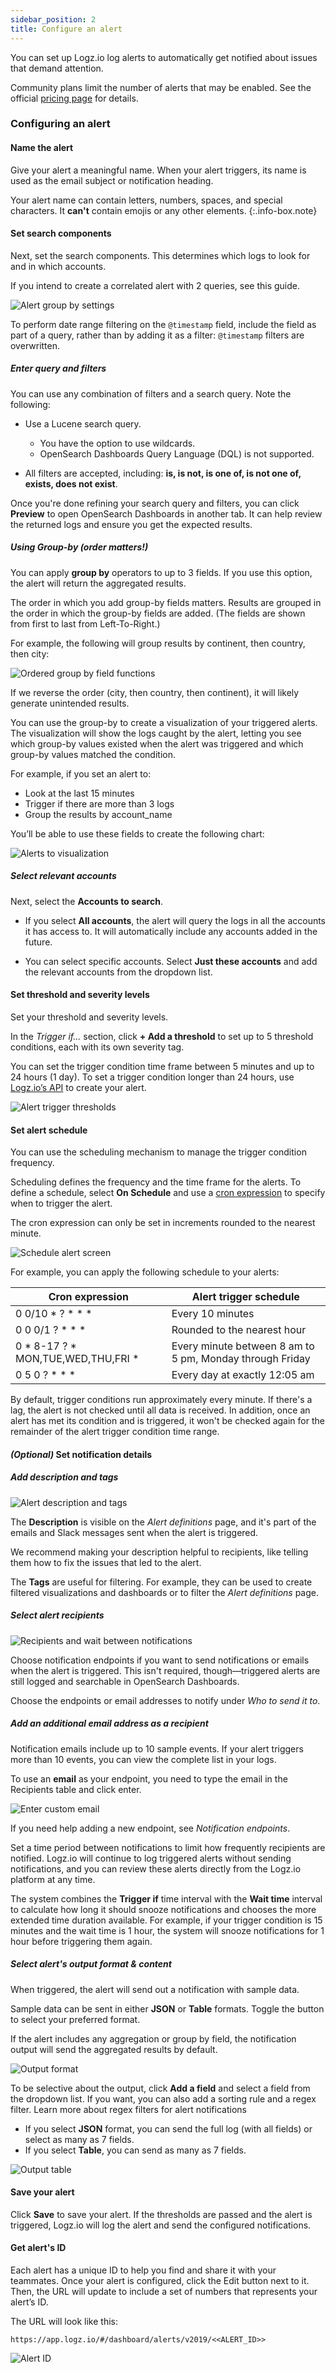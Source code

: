```yaml
---
sidebar_position: 2
title: Configure an alert
---
```


You can set up Logz.io log alerts to automatically get notified about issues that demand attention.

Community plans limit the number of alerts that may be enabled. See the official [pricing page](https://logz.io/pricing/) for details.

### Configuring an alert


#### Name the alert

Give your alert a meaningful name. When your alert triggers, its name is used as the email subject or notification heading.

Your alert name can contain letters, numbers, spaces, and special characters. It **can't** contain emojis or any other elements.
{:.info-box.note}



#### Set search components

Next, set the search components. This determines which logs to look for and in which accounts.

If you intend to create a correlated alert with 2 queries, see this guide.


![Alert group by settings](https://dytvr9ot2sszz.cloudfront.net/logz-docs/alerts/alert-filter-component.gif)


To perform date range filtering on the `@timestamp` field, include the field as part of a query, 
rather than by adding it as a filter: `@timestamp` filters are overwritten.



##### Enter query and filters

You can use any combination of filters and a search query. Note the following:

* Use a Lucene search query.
  * You have the option to use wildcards.
  * OpenSearch Dashboards Query Language (DQL) is not supported.

* All filters are accepted, including: **is, is not, is one of, is not one of, exists, does not exist**.


Once you're done refining your search query and filters, you can
click **Preview** to open OpenSearch Dashboards in another tab. It can help review the returned logs and ensure you get the expected results.

##### Using Group-by (order matters!)

You can apply **group by** operators to up to 3 fields. If you use this option, the alert will return the aggregated results.

The order in which you add group-by fields matters. Results are grouped in the order in which the group-by fields are added. (The fields are shown from first to last from Left-To-Right.)

For example, the following will group results by continent, then country, then city:

![Ordered group by field functions](https://dytvr9ot2sszz.cloudfront.net/logz-docs/correlated-alerts/ordered-group-by_aug2021.png)

If we reverse the order (city, then country, then continent), it will likely generate unintended results.

You can use the group-by to create a visualization of your triggered alerts. The visualization will show the logs caught by the alert, letting you see which group-by values existed when the alert was triggered and which group-by values matched the condition. 

For example, if you set an alert to:

* Look at the last 15 minutes
* Trigger if there are more than 3 logs
* Group the results by account_name

You’ll be able to use these fields to create the following chart:

![Alerts to visualization](https://dytvr9ot2sszz.cloudfront.net/logz-docs/correlated-alerts/group-by-visualize.png)



##### Select relevant accounts

Next, select the **Accounts to search**. 

* If you select **All accounts**, the alert will query the logs in all the accounts it has access to. It will automatically include any accounts added in the future.

* You can select specific accounts. Select **Just these accounts** and add the relevant accounts from the dropdown list.

#### Set threshold and severity levels

Set your threshold and severity levels.

In the _Trigger if..._ section, click **+ Add a threshold** to set up to 5 threshold conditions, each with its own severity tag.

You can set the trigger condition time frame between 5 minutes and up to 24 hours (1 day). To set a trigger condition longer than 24 hours, use [Logz.io’s API](https://docs.logz.io/api/#operation/createAlert) to create your alert.


![Alert trigger thresholds](https://dytvr9ot2sszz.cloudfront.net/logz-docs/alerts/alerts--trigger-settings_aug2021.png)

#### Set alert schedule

You can use the scheduling mechanism to manage the trigger condition frequency.

Scheduling defines the frequency and the time frame for the alerts. To define a schedule, select **On Schedule** and use a [cron expression](https://www.freeformatter.com/cron-expression-generator-quartz.html) to specify when to trigger the alert.


The cron expression can only be set in increments rounded to the nearest minute.


![Schedule alert screen](https://dytvr9ot2sszz.cloudfront.net/logz-docs/alerts/schedule-alert.png)

For example, you can apply the following schedule to your alerts:

| Cron expression                         | Alert trigger schedule |
|-----------------------------------------|------|
| 0 0/10 * ? * * *                        | Every 10 minutes |
| 0 0 0/1 ? * * *                         | Rounded to the nearest hour |
| 0 * 8-17 ? * MON,TUE,WED,THU,FRI *  | Every minute between 8 am to 5 pm, Monday through Friday |
| 0 5 0 ? * * *                           | Every day at exactly 12:05 am |

By default, trigger conditions run approximately every minute. If there's a lag, the alert is not checked until all data is received. In addition, once an alert has met its condition and is triggered, it won't be checked again for the remainder of the alert trigger condition time range.

#### _(Optional)_ Set notification details

##### Add description and tags

![Alert description and tags](https://dytvr9ot2sszz.cloudfront.net/logz-docs/alerts/description-and-tags_aug2021.png)

The **Description** is visible on the _Alert definitions_ page, and it's part of the emails and Slack messages sent when the alert is triggered. 

We recommend making your description helpful to recipients, like telling them how to fix the issues that led to the alert.

The **Tags** are useful for filtering. For example, they can be used to create filtered visualizations and dashboards or to filter the _Alert definitions_ page.

##### Select alert recipients

![Recipients and wait between notifications](https://dytvr9ot2sszz.cloudfront.net/logz-docs/alerts/recipients-and-wait_aug2021.png)

Choose notification endpoints if you want to send notifications or emails when the alert is triggered. This isn't required, though—triggered alerts are still logged and searchable in OpenSearch Dashboards.

Choose the endpoints or email addresses to notify under _Who to send it to_.

##### Add an additional email address as a recipient


Notification emails include up to 10 sample events. If your alert triggers more than 10 events, you can view the complete list in your logs.


To use an **email** as your endpoint, you need to type the email in the Recipients table and click enter.

![Enter custom email](https://dytvr9ot2sszz.cloudfront.net/logz-docs/alerts/add-custom-email.gif)


If you need help adding a new endpoint,
see _Notification endpoints_.

Set a time period between notifications to limit how frequently recipients are notified. Logz.io will continue to log triggered alerts without sending notifications, and you can review these alerts directly from the Logz.io platform at any time.

The system combines the **Trigger if** time interval with the **Wait time** interval to calculate how long it should snooze notifications and chooses the more extended time duration available. For example, if your trigger condition is 15 minutes and the wait time is 1 hour, the system will snooze notifications for 1 hour before triggering them again.


##### Select alert's output format & content

When triggered, the alert will send out a notification with sample data.

Sample data can be sent in either **JSON** or **Table** formats. Toggle the button to select your preferred format.

If the alert includes any aggregation or group by field, the notification output will send the aggregated results by default.

![Output format](https://dytvr9ot2sszz.cloudfront.net/logz-docs/alerts/output_aggregated_aug2021.png)

To be selective about the output, click **<i class="li li-plus"></i> Add a field** and select a field from the dropdown list. If you want, you can also add a sorting rule and a regex filter. Learn more about regex filters for alert notifications

  * If you select **JSON** format, you can send the full log (with all fields) or select as many as 7 fields.
  * If you select **Table**, you can send as many as 7 fields.

![Output table](https://dytvr9ot2sszz.cloudfront.net/logz-docs/alerts/output-formats_aug2021.gif)

#### Save your alert

Click **Save** to save your alert.
If the thresholds are passed and the alert is triggered,
Logz.io will log the alert and send the configured notifications.

#### Get alert's ID


Each alert has a unique ID to help you find and share it with your teammates. Once your alert is configured, click the Edit button next to it. Then, the URL will update to include a set of numbers that represents your alert’s ID.

The URL will look like this:

`https://app.logz.io/#/dashboard/alerts/v2019/<<ALERT_ID>>`

![Alert ID](https://dytvr9ot2sszz.cloudfront.net/logz-docs/alerts/alert-id.png)